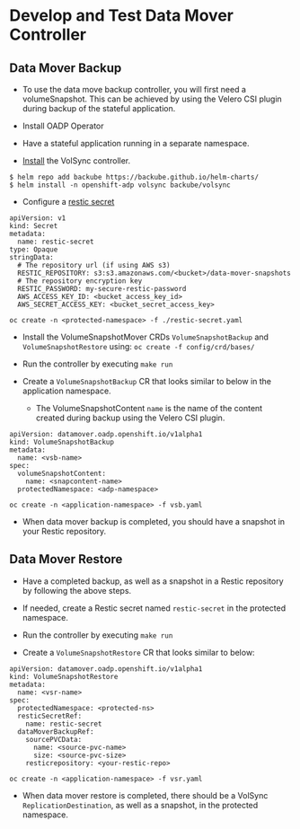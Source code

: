 # Develop and Test Data Mover Controller

## Data Mover Backup

- To use the data move backup controller, you will first need a volumeSnapshot. This can be achieved
by using the Velero CSI plugin during backup of the stateful application.

- Install OADP Operator 

- Have a stateful application running in a separate namespace. 

- [Install](https://volsync.readthedocs.io/en/stable/installation/index.html) the VolSync controller.

```
$ helm repo add backube https://backube.github.io/helm-charts/
$ helm install -n openshift-adp volsync backube/volsync
```

- Configure a [restic secret](https://volsync.readthedocs.io/en/stable/usage/restic/index.html#id2)

```
apiVersion: v1
kind: Secret
metadata:
  name: restic-secret
type: Opaque
stringData:
  # The repository url (if using AWS s3)
  RESTIC_REPOSITORY: s3:s3.amazonaws.com/<bucket>/data-mover-snapshots
  # The repository encryption key
  RESTIC_PASSWORD: my-secure-restic-password
  AWS_ACCESS_KEY_ID: <bucket_access_key_id>
  AWS_SECRET_ACCESS_KEY: <bucket_secret_access_key>
```

`oc create -n <protected-namespace> -f ./restic-secret.yaml`

- Install the VolumeSnapshotMover CRDs `VolumeSnapshotBackup` and `VolumeSnapshotRestore` using: `oc create -f config/crd/bases/`

- Run the controller by executing `make run`

- Create a `VolumeSnapshotBackup` CR that looks similar to below in the application namespace.
  - The VolumeSnapshotContent `name` is the name of the content created
  during backup using the Velero CSI plugin.

```
apiVersion: datamover.oadp.openshift.io/v1alpha1
kind: VolumeSnapshotBackup
metadata:
  name: <vsb-name>
spec:
  volumeSnapshotContent:
    name: <snapcontent-name>
  protectedNamespace: <adp-namespace>

```

`oc create -n <application-namespace> -f vsb.yaml`

- When data mover backup is completed, you should have a snapshot in your Restic repository.

## Data Mover Restore

- Have a completed backup, as well as a snapshot in a Restic repository by following the above steps.

- If needed, create a Restic secret named `restic-secret` in the protected namespace.

- Run the controller by executing `make run`

- Create a `VolumeSnapshotRestore` CR that looks similar to below:

```
apiVersion: datamover.oadp.openshift.io/v1alpha1
kind: VolumeSnapshotRestore
metadata:
  name: <vsr-name>
spec:
  protectedNamespace: <protected-ns>
  resticSecretRef: 
    name: restic-secret
  dataMoverBackupRef:
    sourcePVCData: 
      name: <source-pvc-name>
      size: <source-pvc-size>
    resticrepository: <your-restic-repo>
```

`oc create -n <application-namespace> -f vsr.yaml`

- When data mover restore is completed, there should be a VolSync `ReplicationDestination`,
  as well as a snapshot, in the protected namespace.
